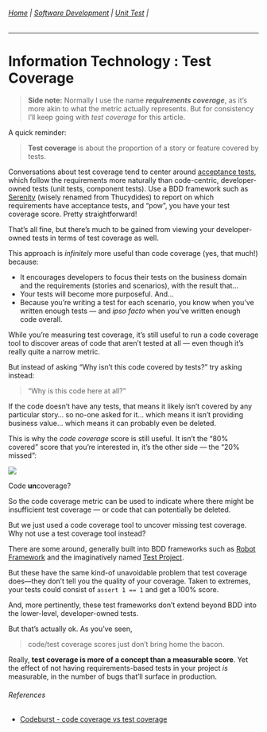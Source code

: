 ###### [Home](https://github.com/RyKaj/Documentation/blob/master/README.md) | [Software Development](https://github.com/RyKaj/Documentation/tree/master/SoftwareDevelopment/README.md) | [Unit Test](https://github.com/RyKaj/Documentation/tree/master/SoftwareDevelopment/UnitTest/README.md) |
------------

# Information Technology : Test Coverage


> **Side note:** Normally I use the name ***requirements coverage***, as it’s more akin to what the metric actually represents. But for consistency I’ll keep going with *test coverage* for this article.

A quick reminder:

> **Test coverage** is about the proportion of a story or feature covered by tests.

Conversations about test coverage tend to center around [acceptance
tests](https://medium.com/swlh/write-tests-at-three-levels-909561a9544b),
which follow the requirements more naturally than code-centric,
developer-owned tests (unit tests, component tests). Use a BDD framework
such as [Serenity](http://www.thucydides.info/#/whatisserenity) (wisely
renamed from Thucydides) to report on which requirements have acceptance
tests, and “pow”, you have your test coverage score. Pretty
straightforward\!

That’s all fine, but there’s much to be gained from viewing your
developer-owned tests in terms of test coverage as well.

This approach is *infinitely* more useful than code coverage (yes, that
much\!) because:

  - It encourages developers to focus their tests on the business domain
    and the requirements (stories and scenarios), with the result that…
  - Your tests will become more purposeful. And…
  - Because you’re writing a test for each scenario, you know when
    you’ve written enough tests — and *ipso facto* when you’ve written
    enough code overall.

While you’re measuring test coverage, it’s still useful to run a code
coverage tool to discover areas of code that aren’t tested at all — even
though it’s really quite a narrow metric.

But instead of asking “Why isn’t this code covered by tests?” try asking
instead:

> “Why is this code here at all?”

If the code doesn’t have any tests, that means it likely isn’t covered
by any particular story… so no-one asked for it… which means it isn’t
providing business value… which means it can probably even be deleted.

This is why the *code coverage* score is still useful. It isn’t the “80%
covered” score that you’re interested in, it’s the other side — the “20%
missed”:

<kbd>![](https://miro.medium.com/max/3382/1*UI9iCUrRPiGos7kEVqxbVA.jpeg)</kbd>

Code **un**coverage?

So the code coverage metric can be used to indicate where there might be
insufficient test coverage — or code that can potentially be deleted.

But we just used a code coverage tool to uncover missing test coverage.
Why not use a test coverage tool instead?

There are some around, generally built into BDD frameworks such as
[Robot Framework](https://robotframework.org/) and the imaginatively
named [Test Project](https://testproject.io/).

But these have the same kind-of unavoidable problem that test coverage
does—they don’t tell you the quality of your coverage. Taken to
extremes, your tests could consist of `assert 1 == 1` and get a 100%
score.

And, more pertinently, these test frameworks don’t extend beyond BDD
into the lower-level, developer-owned tests.

But that’s actually ok. As you’ve seen,

> code/test coverage scores just don’t bring home the bacon.

Really, **test coverage is more of a concept than a measurable score**.
Yet the effect of not having requirements-based tests in your project
*is* measurable, in the number of bugs that’ll surface in production.

###### References

  - [Codeburst - code coverage vs test coverage](https://codeburst.io/code-coverage-vs-test-coverage-c9afb261e902)


